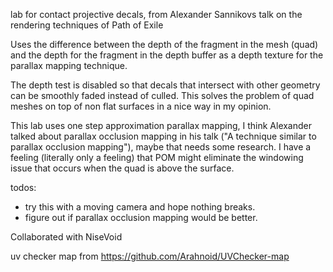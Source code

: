 lab for contact projective decals, from Alexander Sannikovs talk on the rendering techniques of Path of Exile

Uses the difference between the depth of the fragment in the mesh (quad) and the depth for the fragment in the depth buffer as a depth texture for the parallax mapping technique.

The depth test is disabled so that decals that intersect with other geometry can be smoothly faded instead of culled. This solves the problem of quad meshes on top of non flat surfaces in a nice way in my opinion.

This lab uses one step approximation parallax mapping, I think Alexander talked about parallax occlusion mapping in his talk ("A technique similar to parallax occlusion mapping"), maybe that needs some research. I have a feeling (literally only a feeling) that POM might eliminate the windowing issue that occurs when the quad is above the surface.

todos:
* try this with a moving camera and hope nothing breaks.
* figure out if parallax occlusion mapping would be better.

Collaborated with NiseVoid

uv checker map from https://github.com/Arahnoid/UVChecker-map
